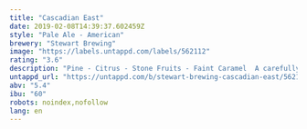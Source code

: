```yaml
---
title: "Cascadian East"
date: 2019-02-08T14:39:37.602459Z
style: "Pale Ale - American"
brewery: "Stewart Brewing"
image: "https://labels.untappd.com/labels/562112"
rating: "3.6"
description: "Pine - Citrus - Stone Fruits - Faint Caramel  A carefully selected blend of hops from the Cascadia region in the West Coast of North America. Aromas of pine forest, candied orange peel, grapefruit and citrus. Resinous from the bottle, slightly sweeter and very session-able on cask.   Expect a big white head, tongue tingling bitterness and a crisp, dry finish."
untappd_url: "https://untappd.com/b/stewart-brewing-cascadian-east/562112"
abv: "5.4"
ibu: "60"
robots: noindex,nofollow
lang: en
---
```

